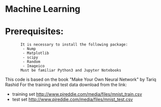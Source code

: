 # Machine Learning
# Prerequisites:
           It is necessary to install the following package:
            - Nump
            - Matplotlib
            - scipy
            - Random
            - Imageico
           Must be familiar Python3 and Jupyter Notebooks 

This code is based on the book "Make Your Own Neural Network" by Tariq Rashid
For the training and test data download from the link:
  - training set http://www.pjreddie.com/media/files/mnist_train.csv
  - test set http://www.pjreddie.com/media/files/mnist_test.csv
